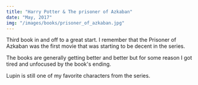 ```yaml
---
title: "Harry Potter & The prisoner of Azkaban"
date: "May, 2017"
img: "/images/books/prisoner_of_azkaban.jpg"
---
```


Third book in and off to a great start. I remember that the Prisoner of Azkaban was the first movie that was starting to be decent in the series.

The books are generally getting better and better but for some reason I got tired and unfocused by the book's ending.

Lupin is still one of my favorite characters from the series.